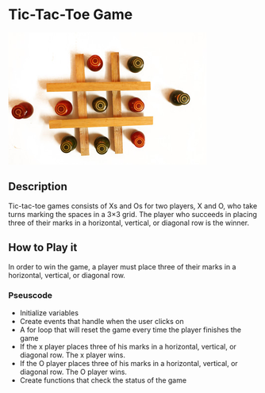 # Tic-Tac-Toe Game
![Tic-Tac-Toe Game!](img/tictactoegame.jpg)

## Description
Tic-tac-toe games consists of Xs and Os for two players, X and O, who take turns marking the spaces in a 3×3 grid. The player who succeeds in placing three of their marks in a horizontal, vertical, or diagonal row is the winner.

## How to Play it
In order to win the game, a player must place three of their marks in a horizontal, vertical, or diagonal row.

### Pseuscode
* Initialize variables
* Create events that handle when the user clicks on  
* A for loop that will reset the game every time the player finishes the game
* If the x player places three of his marks in a horizontal, vertical, or diagonal row. The x player wins.
* If the O player  places three of his marks in a horizontal, vertical, or diagonal row. The O player wins.
* Create functions that check the status of the game

